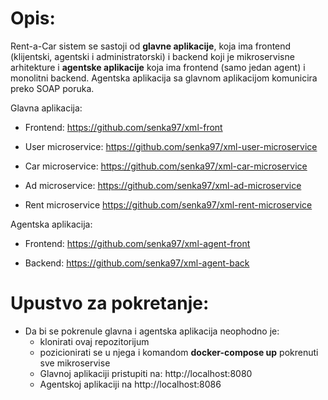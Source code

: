 

# Opis: 

 Rent-a-Car sistem se sastoji od **glavne aplikacije**, koja ima frontend (klijentski, agentski i administratorski) i backend koji je mikroservisne arhitekture i **agentske aplikacije** koja ima frontend (samo jedan agent) i monolitni backend. Agentska aplikacija sa glavnom aplikacijom komunicira preko SOAP poruka. 

 Glavna aplikacija:
  - Frontend: 
  https://github.com/senka97/xml-front

  - User microservice:
  https://github.com/senka97/xml-user-microservice
  
  - Car microservice:
  https://github.com/senka97/xml-car-microservice
  
  - Ad microservice:
  https://github.com/senka97/xml-ad-microservice
  
  - Rent microservice
  https://github.com/senka97/xml-rent-microservice
  
 Agentska aplikacija: 
  - Frontend:
  https://github.com/senka97/xml-agent-front
  
  - Backend:
  https://github.com/senka97/xml-agent-back
  
 # Upustvo za pokretanje:
  - Da bi se pokrenule glavna i agentska aplikacija neophodno je:
     - klonirati ovaj repozitorijum 
     - pozicionirati se u njega i komandom **docker-compose up** pokrenuti sve mikroservise 
     - Glavnoj aplikaciji pristupiti na: http://localhost:8080 
     - Agentskoj aplikaciji na http://localhost:8086

